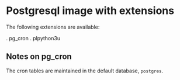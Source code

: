 # Postgresql image with extensions


The following extensions are available:

. pg_cron
. plpython3u

## Notes on pg_cron

The cron tables are maintained in the default database, `postgres`.
